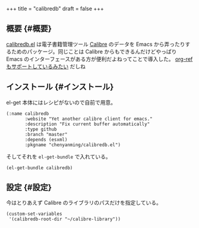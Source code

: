 +++
title = "calibredb"
draft = false
+++

## 概要 {#概要}

[calibredb.el](https://github.com/chenyanming/calibredb.el) は電子書籍管理ツール [Calibre](https://calibre-ebook.com/) のデータを Emacs から弄ったりするためのパッケージ。同じことは Calibre からもできるんだけどやっぱり Emacs のインターフェースがある方が便利だよねってことで導入した。
[org-ref もサポートしているみたい](https://github.com/chenyanming/calibredb.el#configure-to-support-org-ref) だしね


## インストール {#インストール}

el-get 本体にはレシピがないので自前で用意。

```emacs-lisp
(:name calibredb
       :website "Yet another calibre client for emacs."
       :description "Fix current buffer automatically"
       :type github
       :branch "master"
       :depends (esxml)
       :pkgname "chenyanming/calibredb.el")
```

そしてそれを `el-get-bundle` で入れている。

```emacs-lisp
(el-get-bundle calibredb)
```


## 設定 {#設定}

今はとりあえず Calibre のライブラリのパスだけを指定している。

```emacs-lisp
(custom-set-variables
 '(calibredb-root-dir "~/calibre-library"))
```
